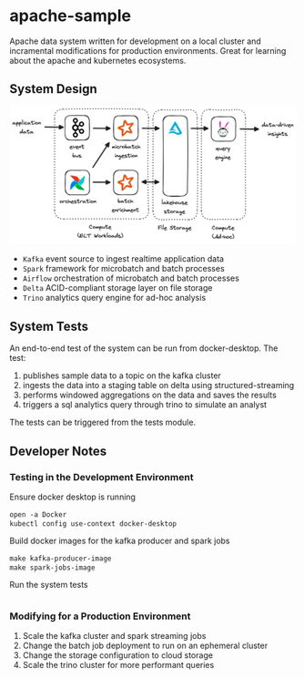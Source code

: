 # apache-sample
Apache data system written for development on a local cluster and incramental modifications for production environments. Great for learning about the apache and kubernetes ecosystems.

## System Design

![](system-design.png)

- `Kafka` event source to ingest realtime application data
- `Spark` framework for microbatch and batch processes
- `Airflow` orchestration of microbatch and batch processes
- `Delta` ACID-compliant storage layer on file storage
- `Trino` analytics query engine for ad-hoc analysis

## System Tests

An end-to-end test of the system can be run from docker-desktop. The test:

1. publishes sample data to a topic on the kafka cluster
2. ingests the data into a staging table on delta using structured-streaming
3. performs windowed aggregations on the data and saves the results
4. triggers a sql analytics query through trino to simulate an analyst

The tests can be triggered from the tests module.


## Developer Notes

### Testing in the Development Environment
Ensure docker desktop is running
```shell
open -a Docker
kubectl config use-context docker-desktop
```

Build docker images for the kafka producer and spark jobs
```shell
make kafka-producer-image
make spark-jobs-image
```

Run the system tests
```shell

```


### Modifying for a Production Environment

1. Scale the kafka cluster and spark streaming jobs
2. Change the batch job deployment to run on an ephemeral cluster
3. Change the storage configuration to cloud storage
4. Scale the trino cluster for more performant queries
